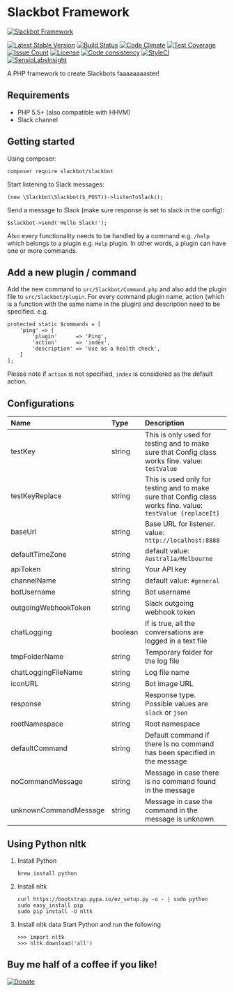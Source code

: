 # Slackbot Framework
[![Slackbot Framework](http://ajaxlivesearch.com/img/robo-256.png)](http://ajaxlivesearch.com/img/robo-256.png)

[![Latest Stable Version](https://poser.pugx.org/slackbot/slackbot/v/stable)](https://packagist.org/packages/slackbot/slackbot)
[![Build Status](https://travis-ci.org/iranianpep/slackbot.svg?branch=master)](https://travis-ci.org/iranianpep/slackbot)
[![Code Climate](https://codeclimate.com/github/iranianpep/slackbot/badges/gpa.svg)](https://codeclimate.com/github/iranianpep/slackbot)
[![Test Coverage](https://codeclimate.com/github/iranianpep/slackbot/badges/coverage.svg)](https://codeclimate.com/github/iranianpep/slackbot/coverage)
[![Issue Count](https://codeclimate.com/github/iranianpep/slackbot/badges/issue_count.svg)](https://codeclimate.com/github/iranianpep/slackbot)
[![License](https://poser.pugx.org/slackbot/slackbot/license)](https://packagist.org/packages/slackbot/slackbot)
[![Code consistency](https://squizlabs.github.io/PHP_CodeSniffer/analysis/iranianpep/slackbot/grade.svg)](https://squizlabs.github.io/PHP_CodeSniffer/analysis/iranianpep/slackbot)
[![StyleCI](https://styleci.io/repos/73189365/shield?branch=master)](https://styleci.io/repos/73189365)
[![SensioLabsInsight](https://insight.sensiolabs.com/projects/d9b77f1a-3d4a-423f-b473-30a25496f9a0/mini.png)](https://insight.sensiolabs.com/projects/d9b77f1a-3d4a-423f-b473-30a25496f9a0)

A PHP framework to create Slackbots faaaaaaaaster!

## Requirements
- PHP 5.5+ (also compatible with HHVM)
- Slack channel

## Getting started
Using composer:
```
composer require slackbot/slackbot
```

Start listening to Slack messages:
```
(new \Slackbot\Slackbot($_POST))->listenToSlack();
```

Send a message to Slack (make sure response is set to slack in the config):
```
$slackbot->send('Hello Slack!');
```

Also every functionality needs to be handled by a command e.g. `/help` which belongs to a plugin e.g. `Help` plugin. In other words, a plugin can have one or more commands.

## Add a new plugin / command
Add the new command to `src/Slackbot/Command.php` and also add the plugin file to `src/Slackbot/plugin`. For every command plugin name, action (which is a function with the same name in the plugin) and description need to be specified. e.g.
```
protected static $commands = [
    'ping' => [
        'plugin'      => 'Ping',
        'action'      => 'index',  
        'description' => 'Use as a health check',
    ]
];
```

Please note if `action` is not specified, `index` is considered as the default action.

## Configurations
|   Name    | Type | Description |
|:----------|:-----|:------------|
| testKey | string | This is only used for testing and to make sure that Config class works fine. value: `testValue` |
| testKeyReplace | string | This is used only for testing and to make sure that Config class works fine. value: `testValue {replaceIt}` |
| baseUrl | string | Base URL for listener. value: `http://localhost:8888` |
| defaultTimeZone | string | default value: `Australia/Melbourne` |
| apiToken | string | Your API key |
| channelName | string | default value: `#general` |
| botUsername | string | Bot username |
| outgoingWebhookToken | string | Slack outgoing webhook token |
| chatLogging | boolean | If is true, all the conversations are logged in a text file |
| tmpFolderName | string | Temporary folder for the log file |
| chatLoggingFileName | string | Log file name |
| iconURL | string | Bot image URL |
| response | string | Response type. Possible values are `slack` or `json` |
| rootNamespace | string | Root namespace |
| defaultCommand | string | Default command if there is no command has been specified in the message |
| noCommandMessage | string | Message in case there is no command found in the message |
| unknownCommandMessage | string | Message in case the command in the message is unknown |

## Using Python nltk

1. Install Python
    ```
    brew install python
    ```

2. Install nltk
    ```
    curl https://bootstrap.pypa.io/ez_setup.py -o - | sudo python
    sudo easy_install pip
    sudo pip install -U nltk
    ```

3. Install nltk data
    Start Python and run the following
    ```
    >>> import nltk
    >>> nltk.download('all')
    ```

## Buy me half of a coffee if you like!
[![Donate](https://img.shields.io/badge/Donate-PayPal-green.svg)](https://www.paypal.com/cgi-bin/webscr?cmd=_s-xclick&hosted_button_id=BXMKEZ23PX8K2)
